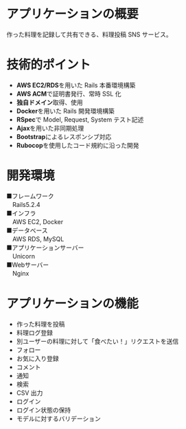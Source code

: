 # アプリケーションの概要

作った料理を記録して共有できる、料理投稿 SNS サービス。

# 技術的ポイント

- **AWS EC2/RDS**を用いた Rails 本番環境構築
- **AWS ACM**で証明書発行、常時 SSL 化
- **独自ドメイン**取得、使用
- **Docker**を用いた Rails 開発環境構築
- **RSpec**で Model, Request, System テスト記述
- **Ajax**を用いた非同期処理
- **Bootstrap**によるレスポンシブ対応
- **Rubocop**を使用したコード規約に沿った開発

# 開発環境

■フレームワーク  
　Rails5.2.4  
■インフラ  
　AWS EC2, Docker  
■データベース  
　AWS RDS, MySQL  
■アプリケーションサーバー  
　Unicorn  
■Webサーバー  
　Nginx
 
# アプリケーションの機能

- 作った料理を投稿
- 料理ログ登録
- 別ユーザーの料理に対して「食べたい！」リクエストを送信
- フォロー
- お気に入り登録
- コメント
- 通知
- 検索
- CSV 出力
- ログイン
- ログイン状態の保持
- モデルに対するバリデーション
